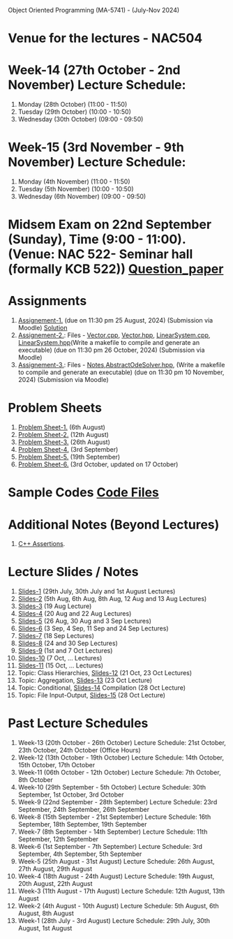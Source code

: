 Object Oriented Programming (MA-5741) - (July-Nov 2024)
# Venue for the lectures - NAC504

# Week-14 (27th October - 2nd November) Lecture Schedule:
1. Monday (28th October) (11:00 - 11:50)
2. Tuesday (29th October) (10:00 - 10:50)
3. Wednesday (30th October) (09:00 - 09:50)
   
# Week-15 (3rd November - 9th November) Lecture Schedule:
1. Monday (4th November) (11:00 - 11:50)
2. Tuesday (5th November) (10:00 - 10:50)
3. Wednesday (6th November) (09:00 - 09:50)


# Midsem Exam on 22nd September (Sunday), Time (9:00 - 11:00). (Venue: NAC 522- Seminar hall (formally KCB 522)) [Question_paper](OOP_August_2024/midterm.pdf)

# Assignments
1. [Assignement-1.](OOP_August_2024/assignement_1.pdf) (due on 11:30 pm 25 August, 2024) (Submission via Moodle) [Solution](ex_Codes/assngmnt-1_sol.cpp)
2. [Assignement-2.](OOP_August_2024/assignement_2.pdf): Files - [Vector.cpp](OOP_August_2024/Vector.cpp), [Vector.hpp](OOP_August_2024/Vector.hpp), [LinearSystem.cpp](OOP_August_2024/LinearSystem.cpp), [LinearSystem.hpp](OOP_August_2024/LinearSystem.hpp)(Write a makefile to compile and generate an executable) (due on 11:30 pm 26 October, 2024) (Submission via Moodle)
3. [Assignement-3.](OOP_August_2024/assignement_3.pdf): Files - [Notes](OOP_August_2024/abst_ode.pdf),[AbstractOdeSolver.hpp](OOP_August_2024/AbstractOdeSolver.hpp), (Write a makefile to compile and generate an executable) (due on 11:30 pm 10 November, 2024) (Submission via Moodle) 

# Problem Sheets
1. [Problem Sheet-1.](OOP_August_2024/problem_sheet-1.pdf) (6th August)
2. [Problem Sheet-2.](OOP_August_2024/problem_sheet-2.pdf) (12th August)
3. [Problem Sheet-3.](OOP_August_2024/problem_sheet-3.pdf) (26th August)
4. [Problem Sheet-4.](OOP_August_2024/problem_sheet-4.pdf) (3rd September)
5. [Problem Sheet-5.](OOP_August_2024/problem_sheet-5.pdf) (19th September)
6. [Problem Sheet-6.](OOP_August_2024/problem_sheet-6.pdf) (3rd October, updated on 17 October)

# Sample Codes [Code Files](example-codes.md)

# Additional Notes (Beyond Lectures)
1. [C++ Assertions](OOP_August_2024/assertions.pdf). 
   
# Lecture Slides / Notes
1. [Slides-1](OOP_August_2024/Slides-1.pdf) (29th July, 30th July and 1st August Lectures)
2. [Slides-2](OOP_August_2024/Slides-2.pdf) (5th Aug, 6th Aug, 8th Aug, 12 Aug and 13 Aug Lectures)
3. [Slides-3](OOP_August_2024/Slides-3.pdf) (19 Aug Lecture)
4. [Slides-4](OOP_August_2024/Slides-4.pdf) (20 Aug and 22 Aug Lectures)
5. [Slides-5](OOP_August_2024/Slides-5.pdf) (26 Aug, 30 Aug and 3 Sep Lectures)
6. [Slides-6](OOP_August_2024/Slides-6.pdf) (3 Sep, 4 Sep, 11 Sep and 24 Sep Lectures)
7. [Slides-7](OOP_August_2024/Slides-7.pdf) (18 Sep Lectures)
8. [Slides-8](OOP_August_2024/Slides-8.pdf) (24 and 30 Sep Lectures)
9. [Slides-9](OOP_August_2024/Slides-9.pdf) (1st and 7 Oct Lectures)
10. [Slides-10](OOP_August_2024/Slides-10.pdf) (7 Oct, ... Lectures)
11. [Slides-11](OOP_August_2024/Slides-11.pdf) (15 Oct, ... Lectures)
12. Topic: Class Hierarchies, [Slides-12](OOP_August_2024/Slides-12.pdf) (21 Oct, 23 Oct Lectures)
13. Topic: Aggregation, [Slides-13](OOP_August_2024/Slides-13.pdf) (23 Oct Lecture)
14. Topic: Conditional, [Slides-14](OOP_August_2024/Slides-14.pdf) Compilation (28 Oct Lecture)
15. Topic: File Input-Output, [Slides-15](OOP_August_2024/Slides-15.pdf) (28 Oct Lecture)


# Past Lecture Schedules

1. Week-13 (20th October - 26th October) Lecture Schedule: 21st October, 23th October, 24th October (Office Hours)
2. Week-12 (13th October - 19th October) Lecture Schedule: 14th October, 15th October, 17th October
3. Week-11 (06th October - 12th October) Lecture Schedule: 7th October, 8th October
4. Week-10 (29th September - 5th October) Lecture Schedule: 30th September, 1st October, 3rd October
5. Week-9 (22nd September - 28th September) Lecture Schedule: 23rd September, 24th September, 26th September
6. Week-8 (15th September - 21st September) Lecture Schedule: 16th September, 18th September, 19th September
7. Week-7 (8th September - 14th September) Lecture Schedule: 11th September, 12th September
8. Week-6 (1st September - 7th September) Lecture Schedule: 3rd September, 4th September, 5th September
9. Week-5 (25th August - 31st August) Lecture Schedule: 26th August, 27th August, 29th August
10. Week-4 (18th August - 24th August) Lecture Schedule: 19th August, 20th August, 22th August
11. Week-3 (11th August - 17th August) Lecture Schedule: 12th August, 13th August
12. Week-2 (4th August - 10th August) Lecture Schedule: 5th August, 6th August, 8th August
13. Week-1 (28th July - 3rd August) Lecture Schedule: 29th July, 30th August, 1st August

